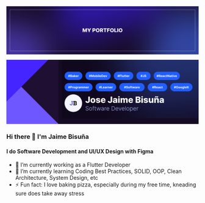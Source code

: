 <a href="https://bisunajaime.netlify.app" target="_blank">
  <img align="center" src="/footer.png" />
</a>
<p></p>
<a href="https://github.com/jose-bamboo/jose-bamboo">
  <img align="center" src="/coverpic.png" />
</a>

### Hi there 👋 I'm Jaime Bisuña
#### I do Software Development and UI/UX Design with Figma

- 🔭 I’m currently working as a Flutter Developer
- 🌱 I’m currently learning Coding Best Practices, SOLID, OOP, Clean Architecture, System Design, etc
- ⚡ Fun fact: I love baking pizza, especially during my free time, kneading sure does take away stress
<!--

**jose-bamboo/jose-bamboo** is a ✨ _special_ ✨ repository because its `README.md` (this file) appears on your GitHub profile.

Here are some ideas to get you started:

- 🔭 I’m currently working on ...
- 🌱 I’m currently learning ...
- 👯 I’m looking to collaborate on ...
- 🤔 I’m looking for help with ...
- 💬 Ask me about ...
- 📫 How to reach me: ...
- 😄 Pronouns: ...
- ⚡ Fun fact: ...
-->
